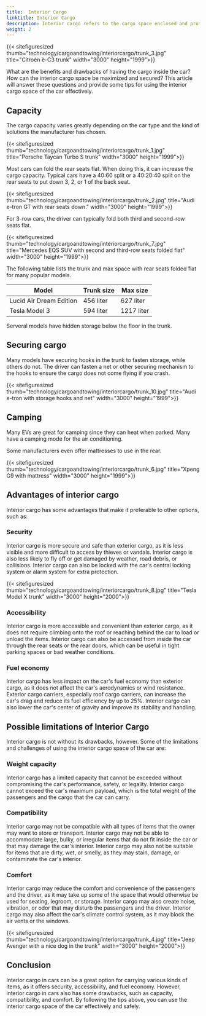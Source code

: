 ```yaml
---
title:  Interior Cargo
linktitle: Interior Cargo
description: Interior cargo refers to the cargo space enclosed and protected by the car's body and windows. Internal cargo can vary depending on the model and the car's configuration.
weight: 2
---
```

<!-- markdownlint-disable MD033 -->

{{< sitefiguresized thumb="technology/cargoandtowing/interiorcargo/trunk_3.jpg" title="Citroën ë-C3 trunk" width="3000" height="1999">}}

What are the benefits and drawbacks of having the cargo inside the car? How can the interior cargo space be maximized and secured? This article will answer these questions and provide some tips for using the interior cargo space of the car effectively.

## Capacity

The cargo capacity varies greatly depending on the car type and the kind of solutions the manufacturer has chosen.

{{< sitefiguresized thumb="technology/cargoandtowing/interiorcargo/trunk_1.jpg" title="Porsche Taycan Turbo S trunk" width="3000" height="1999">}}

Most cars can fold the rear seats flat. When doing this, it can increase the cargo capacity. Typical cars have a 40:60 split or a 40:20:40 split on the rear seats to put down 3, 2, or 1 of the back seat.

{{< sitefiguresized thumb="technology/cargoandtowing/interiorcargo/trunk_2.jpg" title="Audi e-tron GT with rear seats down." width="3000" height="1999">}}

For 3-row cars, the driver can typically fold both third and second-row seats flat.

{{< sitefiguresized thumb="technology/cargoandtowing/interiorcargo/trunk_7.jpg" title="Mercedes EQS SUV with second and third-row seats folded flat" width="3000" height="1999">}}

The following table lists the trunk and max space with rear seats folded flat for many popular models.

<table class="table table-striped">
<thead>
    <tr>
        <th>Model</th>
        <th>Trunk size</th>
        <th>Max size</th>
    </tr>
</thead>
<tbody>
<tr>
    <td>Lucid Air Dream Edition</td>
    <td>456 liter</td>
    <td>627 liter</td>
</tr>
<tr>
    <td>Tesla Model 3</td>
    <td>594 liter</td>
    <td>1217 liter</td>
</tr>
</tbody>
</table>

Serveral models have hidden storage below the floor in the trunk.

## Securing cargo

Many models have securing hooks in the trunk to fasten storage, while others do not.
The driver can fasten a net or other securing mechanism to the hooks to ensure the cargo does not come flying if you crash.

{{< sitefiguresized thumb="technology/cargoandtowing/interiorcargo/trunk_10.jpg" title="Audi e-tron with storage hooks and net" width="3000" height="1999">}}

## Camping

Many EVs are great for camping since they can heat when parked. Many have a camping mode for the air conditioning.

Some manufacturers even offer mattresses to use in the rear.

{{< sitefiguresized thumb="technology/cargoandtowing/interiorcargo/trunk_6.jpg" title="Xpeng G9 with mattress" width="3000" height="1999">}}

## Advantages of interior cargo

Interior cargo has some advantages that make it preferable to other options, such as:

### Security

Interior cargo is more secure and safe than exterior cargo, as it is less visible and more difficult to access by thieves or vandals. Interior cargo is also less likely to fly off or get damaged by weather, road debris, or collisions. Interior cargo can also be locked with the car's central locking system or alarm system for extra protection.

{{< sitefiguresized thumb="technology/cargoandtowing/interiorcargo/trunk_8.jpg" title="Tesla Model X trunk" width="3000" height="2000">}}

### Accessibility

Interior cargo is more accessible and convenient than exterior cargo, as it does not require climbing onto the roof or reaching behind the car to load or unload the items. Interior cargo can also be accessed from inside the car through the rear seats or the rear doors, which can be useful in tight parking spaces or bad weather conditions.

### Fuel economy

Interior cargo has less impact on the car's fuel economy than exterior cargo, as it does not affect the car's aerodynamics or wind resistance. Exterior cargo carriers, especially roof cargo carriers, can increase the car's drag and reduce its fuel efficiency by up to 25%. Interior cargo can also lower the car's center of gravity and improve its stability and handling.

## Possible limitations of Interior Cargo

Interior cargo is not without its drawbacks, however. Some of the limitations and challenges of using the interior cargo space of the car are:

### Weight capacity

Interior cargo has a limited capacity that cannot be exceeded without compromising the car's performance, safety, or legality. Interior cargo cannot exceed the car's maximum payload, which is the total weight of the passengers and the cargo that the car can carry.


### Compatibility

Interior cargo may not be compatible with all types of items that the owner may want to store or transport. Interior cargo may not be able to accommodate large, bulky, or irregular items that do not fit inside the car or that may damage the car's interior. Interior cargo may also not be suitable for items that are dirty, wet, or smelly, as they may stain, damage, or contaminate the car's interior.

### Comfort

Interior cargo may reduce the comfort and convenience of the passengers and the driver, as it may take up some of the space that would otherwise be used for seating, legroom, or storage. Interior cargo may also create noise, vibration, or odor that may disturb the passengers and the driver. Interior cargo may also affect the car's climate control system, as it may block the air vents or the windows.

{{< sitefiguresized thumb="technology/cargoandtowing/interiorcargo/trunk_4.jpg" title="Jeep Avenger with a nice dog in the trunk" width="3000" height="2000">}}

## Conclusion

Interior cargo in cars can be a great option for carrying various kinds of items, as it offers security, accessibility, and fuel economy. However, interior cargo in cars also has some drawbacks, such as capacity, compatibility, and comfort. By following the tips above, you can use the interior cargo space of the car effectively and safely.